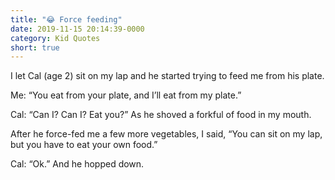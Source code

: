 ```yaml
---
title: "😂 Force feeding"
date: 2019-11-15 20:14:39-0000
category: Kid Quotes
short: true
---
```


I let Cal (age 2) sit on my lap and he started trying to feed me from his plate.

Me: “You eat from your plate, and I’ll eat from my plate.”

Cal: “Can I? Can I? Eat you?” As he shoved a forkful of food in my mouth.

After he force-fed me a few more vegetables, I said, “You can sit on my lap, but you have to eat your own food.”

Cal: “Ok.” And he hopped down.
